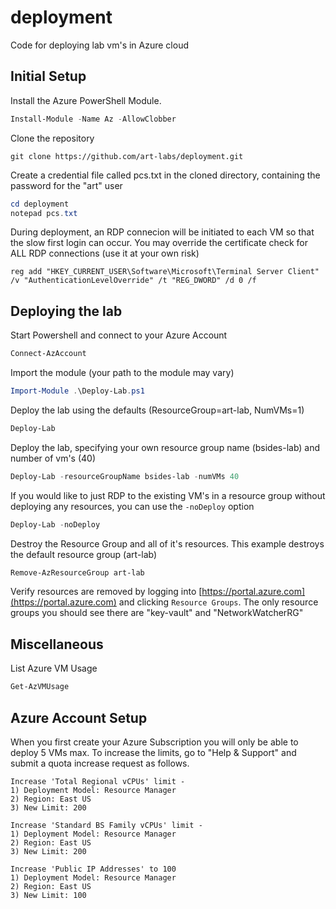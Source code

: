 # deployment
Code for deploying lab vm's in Azure cloud

## Initial Setup

Install the Azure PowerShell Module.

```powershell
Install-Module -Name Az -AllowClobber
```

Clone the repository

```
git clone https://github.com/art-labs/deployment.git
```

Create a credential file called pcs.txt in the cloned directory, containing the password for the "art" user

```powershell
cd deployment
notepad pcs.txt
```

During deployment, an RDP connecion will be initiated to each VM so that the slow first login can occur. You may override the certificate check for ALL RDP connections (use it at your own risk)

```
reg add "HKEY_CURRENT_USER\Software\Microsoft\Terminal Server Client" /v "AuthenticationLevelOverride" /t "REG_DWORD" /d 0 /f
```

## Deploying the lab

Start Powershell and connect to your Azure Account

```powershell
Connect-AzAccount
```

Import the module (your path to the module may vary)

```powershell
Import-Module .\Deploy-Lab.ps1
```

Deploy the lab using the defaults (ResourceGroup=art-lab, NumVMs=1)

```powershell
Deploy-Lab
```

Deploy the lab, specifying your own resource group name (bsides-lab) and number of vm's (40)

```powershell
Deploy-Lab -resourceGroupName bsides-lab -numVMs 40
```

If you would like to just RDP to the existing VM's in a resource group without deploying any resources, you can use the `-noDeploy` option

```powershell
Deploy-Lab -noDeploy
```

Destroy the Resource Group and all of it's resources. This example destroys the default resource group (art-lab)

```powershell
Remove-AzResourceGroup art-lab
```

Verify resources are removed by logging into [https://portal.azure.com](https://portal.azure.com) and clicking `Resource Groups`. The only resource groups you should see there are "key-vault" and "NetworkWatcherRG"

## Miscellaneous

List Azure VM Usage

```powershell
Get-AzVMUsage
```

## Azure Account Setup

When you first create your Azure Subscription you will only be able to deploy 5 VMs max. To increase the limits, go to "Help & Support" and submit a quota increase request as follows.

```
Increase 'Total Regional vCPUs' limit -
1) Deployment Model: Resource Manager
2) Region: East US
3) New Limit: 200

Increase 'Standard BS Family vCPUs' limit -
1) Deployment Model: Resource Manager
2) Region: East US
3) New Limit: 200

Increase 'Public IP Addresses' to 100
1) Deployment Model: Resource Manager
2) Region: East US
3) New Limit: 100
```

